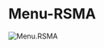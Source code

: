 # Menu-RSMA
![Menu.RSMA](file:///home/d-web/T%C3%A9l%C3%A9chargements/Screenshot_2020-07-20%20Document.png)
